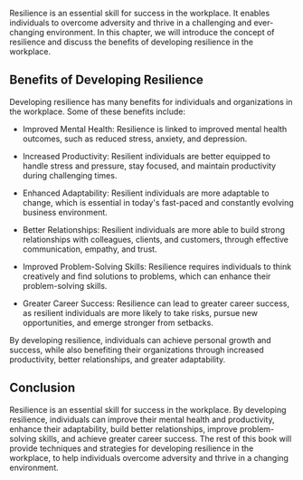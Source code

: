 
Resilience is an essential skill for success in the workplace. It enables individuals to overcome adversity and thrive in a challenging and ever-changing environment. In this chapter, we will introduce the concept of resilience and discuss the benefits of developing resilience in the workplace.

Benefits of Developing Resilience
---------------------------------

Developing resilience has many benefits for individuals and organizations in the workplace. Some of these benefits include:

* Improved Mental Health: Resilience is linked to improved mental health outcomes, such as reduced stress, anxiety, and depression.

* Increased Productivity: Resilient individuals are better equipped to handle stress and pressure, stay focused, and maintain productivity during challenging times.

* Enhanced Adaptability: Resilient individuals are more adaptable to change, which is essential in today's fast-paced and constantly evolving business environment.

* Better Relationships: Resilient individuals are more able to build strong relationships with colleagues, clients, and customers, through effective communication, empathy, and trust.

* Improved Problem-Solving Skills: Resilience requires individuals to think creatively and find solutions to problems, which can enhance their problem-solving skills.

* Greater Career Success: Resilience can lead to greater career success, as resilient individuals are more likely to take risks, pursue new opportunities, and emerge stronger from setbacks.

By developing resilience, individuals can achieve personal growth and success, while also benefiting their organizations through increased productivity, better relationships, and greater adaptability.

Conclusion
----------

Resilience is an essential skill for success in the workplace. By developing resilience, individuals can improve their mental health and productivity, enhance their adaptability, build better relationships, improve problem-solving skills, and achieve greater career success. The rest of this book will provide techniques and strategies for developing resilience in the workplace, to help individuals overcome adversity and thrive in a changing environment.
